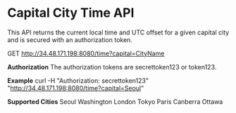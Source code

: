 # Capital City Time API
This API returns the current local time and UTC offset for a given capital city and is secured with an 
authorization token.

GET http://34.48.171.198:8080/time?capital=CityName

**Authorization**
The authorization tokens are secrettoken123 or token123.

**Example**
curl -H "Authorization: secrettoken123" "http://34.48.171.198:8080/time?capital=Seoul"

**Supported Cities**
Seoul
Washington
London
Tokyo
Paris
Canberra
Ottawa

